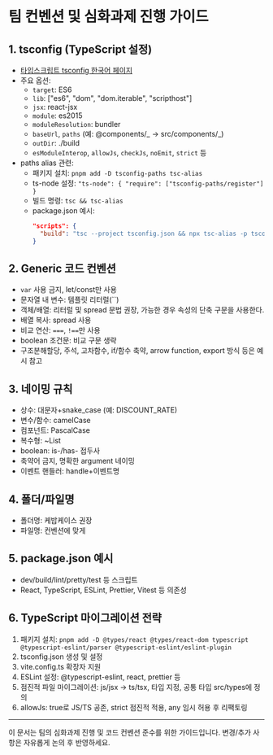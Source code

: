 # 팀 컨벤션 및 심화과제 진행 가이드

## 1. tsconfig (TypeScript 설정)

- [타입스크립트 tsconfig 한국어 페이지](https://www.typescriptlang.org/ko/tsconfig/)
- 주요 옵션:
  - `target`: ES6
  - `lib`: ["es6", "dom", "dom.iterable", "scripthost"]
  - `jsx`: react-jsx
  - `module`: es2015
  - `moduleResolution`: bundler
  - `baseUrl`, `paths` (예: @components/_ → src/components/_)
  - `outDir`: ./build
  - `esModuleInterop`, `allowJs`, `checkJs`, `noEmit`, `strict` 등
- paths alias 관련:
  - 패키지 설치: `pnpm add -D tsconfig-paths tsc-alias`
  - ts-node 설정: `"ts-node": { "require": ["tsconfig-paths/register"] }`
  - 빌드 명령: `tsc && tsc-alias`
  - package.json 예시:
    ```json
    "scripts": {
      "build": "tsc --project tsconfig.json && npx tsc-alias -p tsconfig.json"
    }
    ```

## 2. Generic 코드 컨벤션

- `var` 사용 금지, let/const만 사용
- 문자열 내 변수: 템플릿 리터럴(``)
- 객체/배열: 리터럴 및 spread 문법 권장, 가능한 경우 속성의 단축 구문을 사용한다.
- 배열 복사: spread 사용
- 비교 연산: `===`, `!==`만 사용
- boolean 조건문: 비교 구문 생략
- 구조분해할당, 주석, 고차함수, if/함수 축약, arrow function, export 방식 등은 예시 참고

## 3. 네이밍 규칙

- 상수: 대문자+snake_case (예: DISCOUNT_RATE)
- 변수/함수: camelCase
- 컴포넌트: PascalCase
- 복수형: ~List
- boolean: is-/has- 접두사
- 축약어 금지, 명확한 argument 네이밍
- 이벤트 핸들러: handle+이벤트명

## 4. 폴더/파일명

- 폴더명: 케밥케이스 권장
- 파일명: 컨벤션에 맞게

## 5. package.json 예시

- dev/build/lint/pretty/test 등 스크립트
- React, TypeScript, ESLint, Prettier, Vitest 등 의존성

## 6. TypeScript 마이그레이션 전략

1. 패키지 설치: `pnpm add -D @types/react @types/react-dom typescript @typescript-eslint/parser @typescript-eslint/eslint-plugin`
2. tsconfig.json 생성 및 설정
3. vite.config.ts 확장자 지원
4. ESLint 설정: @typescript-eslint, react, prettier 등
5. 점진적 파일 마이그레이션: js/jsx → ts/tsx, 타입 지정, 공통 타입 src/types에 정의
6. allowJs: true로 JS/TS 공존, strict 점진적 적용, any 임시 허용 후 리팩토링

---

이 문서는 팀의 심화과제 진행 및 코드 컨벤션 준수를 위한 가이드입니다. 변경/추가 사항은 자유롭게 논의 후 반영하세요.
